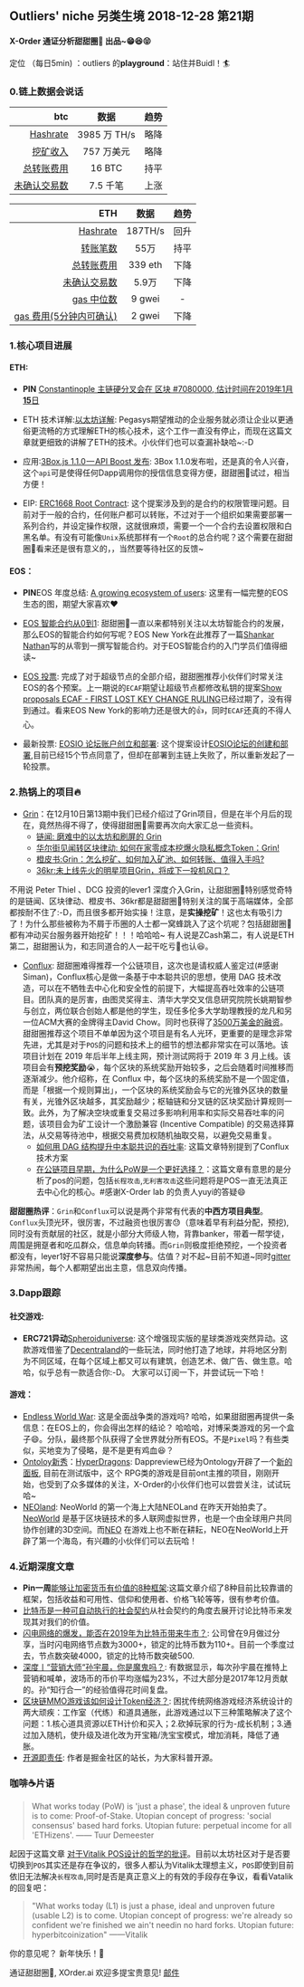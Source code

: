 ## Outliers' niche 另类生境 2018-12-28 第21期

#### X-Order 通证分析甜甜圈🍩 出品~😁😆😝 
定位 （每日5min)  ：outliers 的**playground**：站住并Buidl！🏄 


### 0.链上数据会说话

| btc | 数据 | 趋势|
|---:|:--:|:--|
| [Hashrate](https://www.blockchain.com/charts/hash-rate)| 3985 万 TH/s| 略降|
| [挖矿收入](https://www.blockchain.com/charts/miners-revenue) | 757 万美元 | 略降|
| [总转账费用](https://www.blockchain.com/charts/transaction-fees) | 16 BTC | 持平|
| [未确认交易数](https://www.blockchain.com/zh-cn/btc/unconfirmed-transactions) | 7.5 千笔 |上涨|


|ETH | 数据 | 趋势|
|--:|:--:|:--:|
|[Hashrate](https://etherscan.io/chart/hashrate)| 187TH/s| 回升|
|[转账笔数](https://etherscan.io/chart/tx)|55万|持平|
|[总转账费用](https://etherscan.io/chart/transactionfee)| 339 eth| 下降|
|[未确认交易数](https://etherscan.io/chart/pendingtx)| 5.9万 | 下降|
|[gas 中位数](https://ethgasstation.info/)| 9 gwei | - |
|[gas 费用(5分钟内可确认)](https://ethgasstation.info/)| 2 gwei | 下降|


### 1.核心项目进展
#### ETH:
- **PIN** [Constantinople 主链硬分叉会在 区块 #7080000, 估计时间在2019年1月**15**日](https://twitter.com/peter_szilagyi/status/1071052095535628288) 

- ETH 技术详解:[以太坊详解](https://pegasys.tech/ethereum-explained-merkle-trees-world-state-transactions-and-more/): Pegasys期望推动的企业服务就必须让企业以更通俗更流畅的方式理解ETH的核心技术，这个工作一直没有停止，而现在这篇文章就更细致的讲解了ETH的技术。小伙伴们也可以查漏补缺哈~:-D 

- 应用:[3Box.js 1.1.0 — API Boost 发布](https://medium.com/3box/https-medium-com-3box-announcing-3box-js-1-1-0-api-boost-1339c8fa4cb8): 3Box 1.1.0发布啦，还是真的令人兴奋，这个`api`可是使得任何Dapp调用你的授信信息变得方便，甜甜圈🍩试过，相当方便！


- EIP: [ERC1668 Root Contract](https://github.com/ethereum/EIPs/issues/1668): 这个提案涉及到的是合约的权限管理问题。目前对于一般的合约，任何账户都可以转账，不过对于一个组织如果需要部署一系列合约，并设定操作权限，这就很麻烦，需要一个一个合约去设置权限和白黑名单。有没有可能像`Unix`系统那样有一个`Root`的总合约呢？这个需要在甜甜圈🍩看来还是很有意义的，，当然要等待社区的反馈~



#### EOS：

- **PIN**EOS 年度总结: [A growing ecosystem of users](https://twitter.com/block_one_/status/1075657757578018816): 这里有一幅完整的EOS生态的图，期望大家喜欢❤️

- [EOS 智能合约从0到1](https://medium.com/@shankqr/how-to-deploy-and-run-a-smart-contract-on-the-eos-blockchain-from-zero-to-hero-72ca592803ba): 甜甜圈🍩一直以来都特别关注以太坊智能合约的发展，那么EOS的智能合约如何写呢？EOS New York在此推荐了一篇[Shankar Nathan](https://twitter.com/shankqr)写的从零到一撰写智能合约。对于EOS智能合约的入门学员们值得细读~

- [EOS 投票](https://eosauthority.com/approval/?lnc=en): 完成了对于超级节点的全部介绍，甜甜圈推荐小伙伴们时常关注EOS的各个预案。上一期说的`ECAF`期望让超级节点都修改私钥的提案[Show proposals
ECAF - FIRST LOST KEY CHANGE RULING](https://eosauthority.com/approval/view?scope=libertyblock&name=chkey2&lnc=en)已经过期了，没有得到通过。看来EOS New York的影响力还是很大的👍，同时`ECAF`还真的不得人心。
- 最新投票: [EOSIO 论坛账户创立和部署](https://eosauthority.com/approval/view?scope=eoscanadaops&name=forumstep1x2&lnc=en): 这个提案设计[EOSIO论坛的创建和部署](https://github.com/eoscanada/proposals/blob/master/deployforum.md),目前已经15个节点同意了，但却在部署到主链上失败了，所以重新发起了一轮投票。

### 2.热锅上的项目🔥
- [Grin](https://grin-tech.org/)：在12月10日第13期中我们已经介绍过了Grin项目，但是在半个月后的现在，竟然热得不得了，使得甜甜圈🍩需要再次向大家汇总一些资料。
	- [链闻: 磨难中的以太坊和刷屏的 Grin](https://www.chainnews.com/articles/922134359759.htm)
	- [华尔街见闻转区块律动: 如何在家零成本挖爆火隐私概念Token：Grin!](https://wallstreetcn.com/articles/3458158)
	- [橙皮书:Grin：怎么挖矿、如何加入矿池、如何转账、值得入手吗?](https://orange.xyz/p/296)
	- [36kr:未上线先火的明星项目Grin，将成下一投机风口？](https://36kr.com/p/5169215.html)

不用说 Peter Thiel 、DCG 投资的lever1 深度介入Grin，让甜甜圈🍩特别感觉奇特的是链闻、区块律动、橙皮书、36kr都是甜甜圈🍩特别关注的属于高端媒体，全部都按耐不住了:-D，而且很多都开始实操！注意，是**实操挖矿**！这也太有吸引力了！为什么那些被称为不屑于币圈的人士都一窝蜂跳入了这个坑呢？包括甜甜圈🍩都有冲动买台服务器开始挖矿！！！哈哈哈~ 有人说是ZCash第二，有人说是ETH第二，甜甜圈认为，和志同道合的人一起干吃亏👅也认😆。

- [Conflux](https://www.conflux-chain.org/): 甜甜圈难得推荐一个公链项目，这次也是请权威人鉴定过(#感谢Siman)，Conflux核心是做一条基于中本聪共识的思想，使用 DAG 技术改造，可以在不牺牲去中心化和安全性的前提下，大幅提高吞吐效率的公链项目。团队真的是厉害，由图灵奖得主、清华大学交叉信息研究院院长姚期智参与创立，两位联合创始人都是他的学生，现任多伦多大学助理教授的龙凡和另一位ACM大赛的金牌得主David Chow。同时也获得了[3500万美金的融资](http://fortune.com/2018/12/04/conflux-blockchain/)。甜甜圈推荐这个项目不单单因为这个项目是有名人光环，更重要的是理念非常先进，尤其是对于`POS`的问题和技术上的细节的想法都非常实在可以落地。该项目计划在 2019 年后半年上线主网，预计测试网将于 2019 年 3 月上线。该项目会有**预挖奖励**😭，每个区块的系统奖励开始较多，之后会随着时间推移而逐渐减少。他介绍称，在 Conflux 中，每个区块的系统奖励不是一个固定值，而是「根据一个规则算出」，一个区块的系统奖励会与它的光锥外区块的数量有关，光锥外区块越多，其奖励越少；枢轴链和分叉链的区块奖励计算规则一致。此外，为了解决空块或重复交易过多影响利用率和实际交易吞吐率的问题，该项目会为矿工设计一个激励兼容 (Incentive Compatible) 的交易选择算法，从交易等待池中，根据交易费加权随机抽取交易，以避免交易重复。 
	- [如何用 DAG 结构提升中本聪共识的吞吐率](https://www.chainnews.com/articles/826014585828.htm): 这篇文章特别提到了Conflux技术方案
	- [在公链项目早期，为什么PoW是一个更好选择？](https://www.huoxing24.com/newsdetail/20181225155141702368.html)：这篇文章有意思的是分析了pos的问题，包括`长程攻击`,`无利害攻击`这些问题将是POS一直无法真正去中心化的核心。#感谢X-Order lab 的负责人yuyi的答疑😄

**甜甜圈热评**：`Grin`和`Conflux`可以说是两个非常有代表的**中西方项目典型**。 `Conflux`头顶光环，很厉害，不过融资也很厉害😓（意味着早有利益分配，预挖),同时没有贡献层的社区，就是小部分大师级人物，背靠banker，带着一帮学徒，周围是拥趸者和吃瓜群众，信息单向转播。而`Grin`则极度拒绝预挖，一个投资者都没有，leyer1好不容易只能说**深度参与**。估值？对不起~目前不知道~同时[gitter](https://gitter.im/grin_community/Lobby)非常热闹，每个人都期望出出主意，信息双向传播。


### 3.Dapp跟踪

#### 社交游戏: 
- **ERC721异动**[Spheroiduniverse](https://spheroiduniverse.io/): 这个增强现实版的星球类游戏突然异动。这款游戏借鉴了[Decentraland](https://decentraland.org/)的一些玩法，同时他打造了地球，并将地区分割为不同区域，在每个区域上都又可以有建筑，创造艺术、做广告、做生意。哈哈，似乎总有一款适合你:-D。 大家可以订阅一下，并尝试玩一下哈！

#### 游戏：
- [Endless World War](https://endless.game/wwe/): 这是全面战争类的游戏吗? 哈哈，如果甜甜圈再提供一条信息：在EOS上的，你会得出怎样的结论？ 哈哈哈，对博采类游戏的另一个盒子😄。分队，最终那个队获得了全世界就分所有EOS。不是`Pixel`吗？有些类似，买地变为了侵略，是不是更有鸡血😆？
- [Ontoloy新秀](https://dapp.review/explore/ont)：[HyperDragons](https://hyd-go.alfakingdom.com/): Dappreview已经为Ontology开辟了一个[新的面板](https://dapp.review/explore/ont), 目前在测试版中，这个 RPG类的游戏是目前ont主推的项目，刚刚开始，也受到了众多媒体的关注，X-Order的小伙伴们也可以尝尝关注，试试玩哈~
- [NEOland](https://neoworld.io/index/neoland): NeoWorld 的第一个海上大陆NEOLand 在昨天开始拍卖了。[NeoWorld](https://neoworld.io/) 是基于区块链技术的多人联网虚拟世界，也是一个由全球用户共同协作创建的3D空间。而[NEO](https://neo.org/) 在游戏上也不断在耕耘，NEO在NeoWorld上开辟了第一个海岛，有兴趣的小伙伴们可以去玩哈！

### 4.近期深度文章
- **Pin一周**[能够让加密货币有价值的8种框架](https://www.tonysheng.com/8-frameworks-for-crypto-2018):这篇文章介绍了8种目前比较靠谱的框架，包括收益和可用性、信仰和使用者、价格飞轮等等，很有参考价值。
- [比特币是一种可自动执行的社会契约](https://mp.weixin.qq.com/s/Ki7f6enZ9goeENYoR1J-xg)从社会契约的角度去展开讨论比特币来发现其对我们的价值。
- [闪电网络的爆发，能否在2019年为比特币带来牛市？](https://www.8btc.com/article/334284): 公司曾在9月做过分享，当时闪电网络节点数为3000+，锁定的比特币数为110+。目前一个季度过去，节点数突破4000，锁定的比特币数突破500.
- [深度丨“营销大师“孙宇晨，你是魔鬼吗？](https://mp.weixin.qq.com/s/KgkgrR5q1cID_Etf0C2_Sw): 有数据显示，每次孙宇晨在推特上营销和喊单，波场币的币价平均涨幅为23%，不过大部分是2017年12月贡献的。孙“知行合一”的经验值得花时间复盘。
- [区块链MMO游戏该如何设计Token经济？](https://mp.weixin.qq.com/s/jKUjUazGLN_oFL581X0nfA): 困扰传统网络游戏经济系统设计的两大顽疾：工作室（代练）和道具通胀，此游戏通过以下三种策略解决了这个问题：1.核心道具资源以ETH计价和买入；2.砍掉玩家的行为-成长机制；3.通过加入随机，使升级及进化改为开宝箱/洗宝宝模式，增加消耗，降低了通胀。
- [开源即责任](https://juejin.im/post/5c21a3ea5188254eaa5c4486): 作者是掘金社区的站长，为大家科普开源。

### 咖啡☕️片语
> What works today (PoW) is 'just a phase', the ideal & unproven future is to come: Proof-of-Stake. Utopian concept of progress: 'social consensus' based hard forks. Utopian future: perpetual income for all 'ETHizens'.  —— Tuur Demeester

起因于这篇文章 [对于Vitalik POS设计的哲学的批评](https://medium.com/@tuurdemeester/critique-of-buterins-a-proof-of-stake-design-philosophy-49fc9ebb36c6)。目前以太坊社区对于是否要切换到`POS`其实还是存在争议的，很多人都认为Vitalik太理想主义，`POS`即使到目前依旧无法解决`长程攻击`,同时是否是真正意义上的有效的手段存在争议，看看Vatalik的回复吧：


> "What works today (L1) is just a phase, ideal and unproven future (usable L2) is to come. Utopian concept of progress: we're already so confident we're finished we ain't needin no hard forks. Utopian future: hyperbitcoinization" ——Vitalik

你的意见呢？ 新年快乐！💖


通证甜甜圈🍩, XOrder.ai 欢迎多提宝贵意见! [邮件](qchen@xorder.ai)
